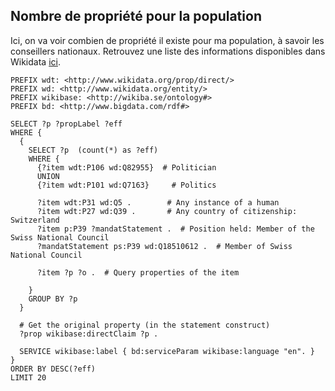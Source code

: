 ## Nombre de propriété pour la population

Ici, on va voir combien de propriété il existe pour ma population, à savoir les conseillers nationaux. Retrouvez une liste des informations disponibles dans Wikidata [ici](https://github.com/tbu02/swiss_national_council/blob/main/Wikidata/wdt_person_prorpieties_20250605.csv).

```sparql
PREFIX wdt: <http://www.wikidata.org/prop/direct/>
PREFIX wd: <http://www.wikidata.org/entity/>
PREFIX wikibase: <http://wikiba.se/ontology#>
PREFIX bd: <http://www.bigdata.com/rdf#>

SELECT ?p ?propLabel ?eff
WHERE {
  {
    SELECT ?p  (count(*) as ?eff)
    WHERE {
      {?item wdt:P106 wd:Q82955}  # Politician
      UNION
      {?item wdt:P101 wd:Q7163}     # Politics

      ?item wdt:P31 wd:Q5 .        # Any instance of a human
      ?item wdt:P27 wd:Q39 .       # Any country of citizenship: Switzerland
      ?item p:P39 ?mandatStatement .  # Position held: Member of the Swiss National Council
      ?mandatStatement ps:P39 wd:Q18510612 .  # Member of Swiss National Council

      ?item ?p ?o .  # Query properties of the item
      
    }
    GROUP BY ?p
  }
  
  # Get the original property (in the statement construct)
  ?prop wikibase:directClaim ?p .

  SERVICE wikibase:label { bd:serviceParam wikibase:language "en". }
}
ORDER BY DESC(?eff)
LIMIT 20
```
